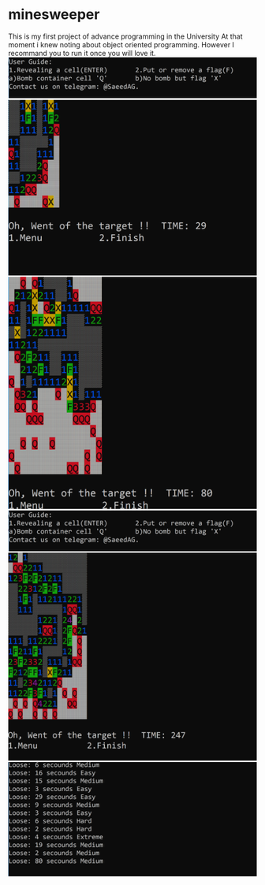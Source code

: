 # minesweeper
This is my first project of advance programming in the University
At that moment i knew noting about object oriented programming. However I recommand you to run it once you will love it.
![user guide](https://github.com/SaeedAllGray/minesweeper/blob/master/images/image%204.PNG)
![game](https://github.com/SaeedAllGray/minesweeper/blob/master/images/image%201.PNG)
![game](https://github.com/SaeedAllGray/minesweeper/blob/master/images/image%202.PNG)
![game](https://github.com/SaeedAllGray/minesweeper/blob/master/images/image%204.PNG)
![game](https://github.com/SaeedAllGray/minesweeper/blob/master/images/image%205.PNG)
![leaderboard](https://github.com/SaeedAllGray/minesweeper/blob/master/images/image%203.PNG)
